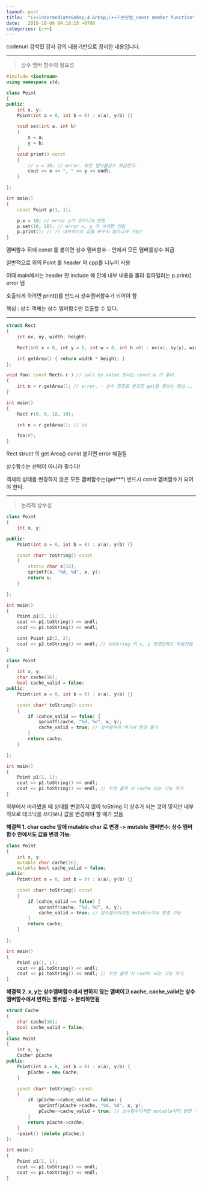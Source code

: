 ```yaml
---
layout: post
title:  "C++Intermediate&nbsp;4.&nbsp;C++기본문법_const member function"
date:   2018-10-08 04:18:15 +0700
categories: [c++]
---
```


codenuri 강석민 강사 강의 내용기반으로 정리한 내용입니다.

---

> 상수 멤버 함수의 필요성


```cpp
#include <iostream>
using namespace std;

class Point
{
public:
    int x, y;
    Point(int a = 0, int b = 0) : x(a), y(b) {}

    void set(int a, int b)
    {
        x = a;
        y = b;
    }
    void print() const
    {
        // x = 10; // error. 모든 멤버를상수 취급한다.
        cout << x << ", " << y << endl;
    }

};

int main()
{
    const Point p(1, 1);

    p.x = 10; // error p가 상수니까 안됨
    p.set(10, 20); // error x, y 가 바뀌면 안됨
    p.print(); // ?? 내부적으로 값을 바꾸지 않으니까 가능?
}
```

멤버함수 뒤에 const 를 붙이면 상수 멤버함수 - 안에서 모든 멤버를상수 취급

일반적으로 위의 Point 를 header 와 cpp를 나누어 사용

이때 main에서는 header 만 include 해 안에 내부 내용을 몰라 컴파일러는 p.print() error 냄

호출되게 하려면 print()를 반드시 상수멤버함수가 되어야 함

핵심 : 상수 객체는 상수 멤버함수만 호출할 수 있다.

---

``` cpp
struct Rect
{
    int ox, oy, width, height;

    Rect(int x = 0, int y = 0, int w = 0, int h =0) : ox(x), oy(y), width(w), height(h) {}

    int getArea() { return width * height; }
};

void foo( const Rect& r ) // call by value 보다는 const & 가 좋다.
{
    int n = r.getArea(); // error. - 상수 참조로 받으면 get을 못쓰는 현상...
}

int main()
{
    Rect r(0, 0, 10, 10);

    int n = r.getArea(); // ok.

    foo(r);
}

```

Rect struct 의 get Area() const 붙이면 error 해결됨

상수함수는 선택이 아니라 필수다!

객체의 상태를 변경하지 않은 모든 멤버함수는(get***) 반드시 const 멤버함수가 되어야 한다.

---

> 논리적 상수성

``` cpp
class Point
{
    int x, y;

public:
    Point(int a = 0, int b = 0) : x(a), y(b) {}

    const char* toString() const
    {
        static char s[16];
        sprintf(s, "%d, %d", x, y);
        return s;
    }

};

int main()
{
    Point p1(1, 1);
    cout << p1.toString() << endl;
    cout << p1.toString() << endl;

    cont Point p2(2, 2);
    cout << p2.toString() << endl; // toString 이 x, y 변경안해도 허용안됨 -> toString 뒤에 const 붙여야함
}
```

``` cpp
class Point
{
    int x, y;
    char cache[16];
    bool cache_valid = false;
public:
    Point(int a = 0, int b = 0) : x(a), y(b) {}

    const char* toString() const
    {
        if (cahce_valid == false) {
            sprintf(cache, "%d, %d", x, y);
            cache_valid = true; // 상수함수라 여기서 변경 불가
        }
        return cache;
    }

};

int main()
{
    Point p1(1, 1);
    cout << p1.toString() << endl;
    cout << p1.toString() << endl; // 두번 출력 시 cache 되는 기능 추가
}
```

외부에서 바라봤을 때 상태를 변경하지 않아 toString 이 상수가 되는 것이 맞지만 내부적으로 테크닉을 쓰다보니 값을 변경해야 할 때가 있음

**해결책 1. char cache 앞에 mutable char 로 변경 -> mutable 멤버변수: 상수 멤버함수 안에서도 값을 변경 가능.**

``` cpp
class Point
{
    int x, y;
    mutable char cache[16];
    mutable bool cache_valid = false;
public:
    Point(int a = 0, int b = 0) : x(a), y(b) {}

    const char* toString() const
    {
        if (cahce_valid == false) {
            sprintf(cache, "%d, %d", x, y);
            cache_valid = true; // 상수함수이지만 mutable이라 변경 가능
        }
        return cache;
    }

};

int main()
{
    Point p1(1, 1);
    cout << p1.toString() << endl;
    cout << p1.toString() << endl; // 두번 출력 시 cache 되는 기능 추가
}
```

**해결책 2. x, y는 상수멤버함수에서 변하지 않는 멤버이고 cache, cache_valid는 상수멤버함수에서 변하는 멤버임 -> 분리하면됨**


``` cpp
struct Cache
{
    char cache[16];
    bool cache_valid = false;
}
class Point
{
    int x, y;
    Cache* pCache
public:
    Point(int a = 0, int b = 0) : x(a), y(b) {
        pCache = new Cache;
    }

    const char* toString() const
    {
        if (pCache->cahce_valid == false) {
            sprintf(pCache->cache, "%d, %d", x, y);
            pCache->cache_valid = true; // 상수함수이지만 mutable이라 변경 가능
        }
        return pCache->cache;
    }
    ~point() {delete pCache;}
};

int main()
{
    Point p1(1, 1);
    cout << p1.toString() << endl;
    cout << p1.toString() << endl;
}
```


